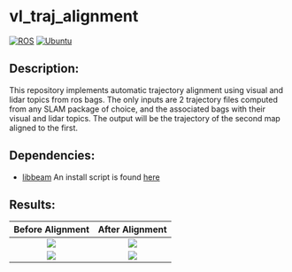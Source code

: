 # vl_traj_alignment

[![ROS](https://img.shields.io/badge/ROS-noetic-blue)](https://github.com/BEAMRobotics/beam_slam)
[![Ubuntu](https://img.shields.io/badge/Ubuntu-20.04-purple)](https://github.com/BEAMRobotics/beam_slam)

## Description:

This repository implements automatic trajectory alignment using visual and lidar topics from ros bags. The only inputs are 2 trajectory files computed from any SLAM package of choice, and the associated bags with their visual and lidar topics. The output will be the trajectory of the second map aligned to the first.

## Dependencies:

* [libbeam](https://github.com/BEAMRobotics/libbeam) An install script is found [here](https://github.com/BEAMRobotics/libbeam/blob/master/scripts/install.bash)

## Results:

Before Alignment            |  After Alignment
:-------------------------:|:-------------------------:
![](https://github.com/jakemclaughlin6/jakemclaughlin6/assets/25440002/62acc213-0652-4563-bd99-86005a45f677)  |  ![](https://github.com/jakemclaughlin6/jakemclaughlin6/assets/25440002/15605e65-9d25-4fbe-8231-6c78022ba7fa)
![](https://github.com/jakemclaughlin6/jakemclaughlin6/assets/25440002/90e93842-c322-4f4a-9234-8d082e8ae903)  |  ![](https://github.com/jakemclaughlin6/jakemclaughlin6/assets/25440002/9c9f7094-b612-4cad-95af-7d52fcd630a6)
